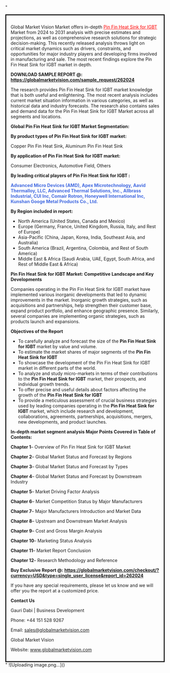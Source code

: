  "<div style='border: 3px solid black; padding: 1em;'>

Global Market Vision Market offers in-depth <a style='color: #ff0000;' href='https://globalmarketvision.com/reports/global-pin-fin-heat-sink-for-igbt-market/262024'>Pin Fin Heat Sink for IGBT</a> Market from 2024 to 2031 analysis with precise estimates and projections, as well as comprehensive research solutions for strategic decision-making. This recently released analysis throws light on critical market dynamics such as drivers, constraints, and opportunities for major industry players and developing firms involved in manufacturing and sale. The most recent findings explore the Pin Fin Heat Sink for IGBT market in depth.

<strong>DOWNLOAD SAMPLE REPORT @:</strong><strong> <a style='color: #ff0000;' href='https://globalmarketvision.com/sample_request/262024?utm_source=linkedinPulse&utm_medium=Dhiraj&utm_campaign=SN'><strong>https://globalmarketvision.com/sample_request/262024</strong></a></strong>

The research provides Pin Fin Heat Sink for IGBT market knowledge that is both useful and enlightening. The most recent analysis includes current market situation information in various categories, as well as historical data and industry forecasts. The research also contains sales and demand data for the Pin Fin Heat Sink for IGBT Market across all segments and locations.

<strong>Global Pin Fin Heat Sink for IGBT Market Segmentation:</strong>

<strong>By product types of Pin Fin Heat Sink for IGBT market:</strong>

Copper Pin Fin Heat Sink, Aluminum Pin Fin Heat Sink

<strong>By application of Pin Fin Heat Sink for IGBT market:</strong>

Consumer Electronics, Automotive Field, Others

<strong>By leading critical players of Pin Fin Heat Sink for IGBT :</strong>

<strong style='color: #4169e1;'>Advanced Micro Devices (AMD), Apex Microtechnology, Aavid Thermalloy, LLC, Advanced Thermal Solutions, Inc., Allbrass Industrial, CUI Inc, Comair Rotron, Honeywell International Inc, Kunshan Googe Metal Products Co., Ltd.</strong>

<strong>By Region included in report:</strong>
<ul>
  <li>North America (United States, Canada and Mexico)</li>
  <li>Europe (Germany, France, United Kingdom, Russia, Italy, and Rest of Europe)</li>
  <li>Asia-Pacific (China, Japan, Korea, India, Southeast Asia, and Australia)</li>
  <li>South America (Brazil, Argentina, Colombia, and Rest of South America)</li>
  <li>Middle East &amp; Africa (Saudi Arabia, UAE, Egypt, South Africa, and Rest of Middle East &amp; Africa)</li>
</ul>
<strong>Pin Fin Heat Sink for IGBT Market: Competitive Landscape and Key Developments</strong>

Companies operating in the Pin Fin Heat Sink for IGBT market have implemented various inorganic developments that led to dynamic improvements in the market. Inorganic growth strategies, such as acquisitions and partnerships, help strengthen their customer base, expand product portfolio, and enhance geographic presence. Similarly, several companies are implementing organic strategies, such as products launch and expansions.

<strong>Objectives of the Report</strong>
<ul>
  <li>To carefully analyze and forecast the size of the <strong>Pin Fin Heat Sink for IGBT</strong> market by value and volume.</li>
  <li>To estimate the market shares of major segments of the <strong>Pin Fin Heat Sink for IGBT</strong></li>
  <li>To showcase the development of the Pin Fin Heat Sink for IGBT market in different parts of the world.</li>
  <li>To analyze and study micro-markets in terms of their contributions to the <strong>Pin Fin Heat Sink for IGBT</strong> market, their prospects, and individual growth trends.</li>
  <li>To offer precise and useful details about factors affecting the growth of the <strong>Pin Fin Heat Sink for IGBT</strong></li>
  <li>To provide a meticulous assessment of crucial business strategies used by leading companies operating in the <strong>Pin Fin Heat Sink for IGBT</strong> market, which include research and development, collaborations, agreements, partnerships, acquisitions, mergers, new developments, and product launches.</li>
</ul>
<strong>In-depth market segment analysis Major Points Covered in Table of Contents:</strong>

<strong>Chapter 1</strong>– Overview of Pin Fin Heat Sink for IGBT Market

<strong>Chapter 2</strong>– Global Market Status and Forecast by Regions

<strong>Chapter 3</strong>– Global Market Status and Forecast by Types

<strong>Chapter 4</strong>– Global Market Status and Forecast by Downstream Industry

<strong>Chapter 5</strong>– Market Driving Factor Analysis

<strong>Chapter 6</strong>– Market Competition Status by Major Manufacturers

<strong>Chapter 7</strong>– Major Manufacturers Introduction and Market Data

<strong>Chapter 8</strong>– Upstream and Downstream Market Analysis

<strong>Chapter 9</strong>– Cost and Gross Margin Analysis

<strong>Chapter 10</strong>– Marketing Status Analysis

<strong>Chapter 11</strong>– Market Report Conclusion

<strong>Chapter 12</strong>– Research Methodology and Reference

<strong>Buy Exclusive Report @: <strong><a style='color: #ff0000;' href='https://globalmarketvision.com/checkout/?currency=USD&type=single_user_license&report_id=262024?utm_source=linkedinPulse&utm_medium=Dhiraj&utm_campaign=SN'>https://globalmarketvision.com/checkout/?currency=USD&type=single_user_license&report_id=262024</a></strong>
</strong>

If you have any special requirements, please let us know and we will offer you the report at a customized price.

<strong>Contact Us</strong>

Gauri Dabi | Business Development

Phone: +44 151 528 9267

Email: <a href='mailto:sales@globalmarketvision.com'>sales@globalmarketvision.com</a>

Global Market Vision

Website: <a href='http://www.globalmarketvision.com/'>www.globalmarketvision.com</a>

</div>"
![Uploading image.png…]()
